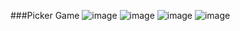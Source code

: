 ###Picker Game
![image](https://user-images.githubusercontent.com/47315396/208247267-0321004f-27c2-409c-ac28-f5a99960a014.png)
![image](https://user-images.githubusercontent.com/47315396/208247289-6c1b9781-539b-4eaf-9fd1-ab6c74ca4ad6.png)
![image](https://user-images.githubusercontent.com/47315396/208247301-fdaf8168-569e-4e35-868a-3e25e3352d05.png)
![image](https://user-images.githubusercontent.com/47315396/208247319-e68a6f75-7c36-4bc5-aaf4-678b6cd319f3.png)

